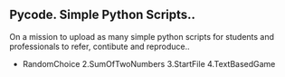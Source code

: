 ## Pycode. Simple Python Scripts..
On a mission to upload as many simple python scripts for students and professionals to refer, contibute and reproduce..

* RandomChoice
2.SumOfTwoNumbers
3.StartFile
4.TextBasedGame

